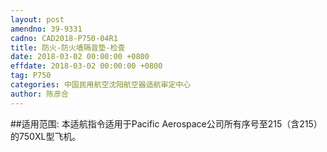 ```yaml
---
layout: post
amendno: 39-9331
cadno: CAD2018-P750-04R1
title: 防火-防火墙隔音垫-检查
date: 2018-03-02 00:00:00 +0800
effdate: 2018-03-02 00:00:00 +0800
tag: P750
categories: 中国民用航空沈阳航空器适航审定中心
author: 陈彦合
---
```


##适用范围:
本适航指令适用于Pacific Aerospace公司所有序号至215（含215）的750XL型飞机。

